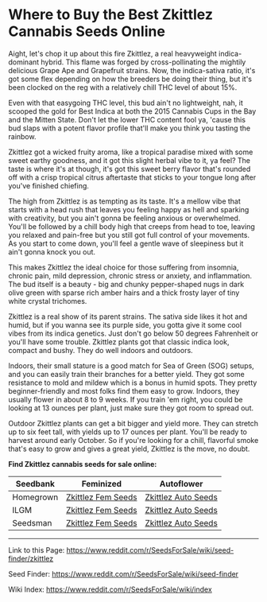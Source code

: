 # Where to Buy the Best Zkittlez Cannabis Seeds Online

Aight, let's chop it up about this fire Zkittlez, a real heavyweight indica-dominant hybrid. This flame was forged by cross-pollinating the mightily delicious Grape Ape and Grapefruit strains. Now, the indica-sativa ratio, it's got some flex depending on how the breeders be doing their thing, but it's been clocked on the reg with a relatively chill THC level of about 15%.

Even with that easygoing THC level, this bud ain't no lightweight, nah, it scooped the gold for Best Indica at both the 2015 Cannabis Cups in the Bay and the Mitten State. Don't let the lower THC content fool ya, 'cause this bud slaps with a potent flavor profile that'll make you think you tasting the rainbow.

Zkittlez got a wicked fruity aroma, like a tropical paradise mixed with some sweet earthy goodness, and it got this slight herbal vibe to it, ya feel? The taste is where it's at though, it's got this sweet berry flavor that's rounded off with a crisp tropical citrus aftertaste that sticks to your tongue long after you've finished chiefing.

The high from Zkittlez is as tempting as its taste. It's a mellow vibe that starts with a head rush that leaves you feeling happy as hell and sparking with creativity, but you ain't gonna be feeling anxious or overwhelmed. You'll be followed by a chill body high that creeps from head to toe, leaving you relaxed and pain-free but you still got full control of your movements. As you start to come down, you'll feel a gentle wave of sleepiness but it ain't gonna knock you out.

This makes Zkittlez the ideal choice for those suffering from insomnia, chronic pain, mild depression, chronic stress or anxiety, and inflammation. The bud itself is a beauty - big and chunky pepper-shaped nugs in dark olive green with sparse rich amber hairs and a thick frosty layer of tiny white crystal trichomes.

Zkittlez is a real show of its parent strains. The sativa side likes it hot and humid, but if you wanna see its purple side, you gotta give it some cool vibes from its indica genetics. Just don't go below 50 degrees Fahrenheit or you'll have some trouble. Zkittlez plants got that classic indica look, compact and bushy. They do well indoors and outdoors.

Indoors, their small stature is a good match for Sea of Green (SOG) setups, and you can easily train their branches for a better yield. They got some resistance to mold and mildew which is a bonus in humid spots. They pretty beginner-friendly and most folks find them easy to grow. Indoors, they usually flower in about 8 to 9 weeks. If you train 'em right, you could be looking at 13 ounces per plant, just make sure they got room to spread out.

Outdoor Zkittlez plants can get a bit bigger and yield more. They can stretch up to six feet tall, with yields up to 17 ounces per plant. You'll be ready to harvest around early October. So if you're looking for a chill, flavorful smoke that's easy to grow and gives a great yield, Zkittlez is the move, no doubt.

**Find Zkittlez cannabis seeds for sale online:**

| Seedbank  | Feminized | Autoflower |
|-----------|-----------|------------|
| Homegrown | [Zkittlez Fem Seeds](https://homegrowncannabisco.com/products/zkittlez-feminized-marijuana-seeds?a_aid=sale) | [Zkittlez Auto Seeds](https://homegrowncannabisco.com/products/zkittlez-autoflower-marijuana-seeds?a_aid=sale) |
| ILGM      | [Zkittlez Fem Seeds](https://ilgm.com/products/zkittlez-feminized-seeds?aff=2191) | [Zkittlez Auto Seeds](https://ilgm.com/products/zkittlez-autoflower-seeds?aff=2191) |
| Seedsman  | [Zkittlez Fem Seeds](https://www.seedsman.com/zkittlez-2-0-feminised-seeds?a_aid=56f632ea3916c) | [Zkittlez Auto Seeds](https://www.seedsman.com/fastbuds-zkittlez-auto-feminised-seeds?a_aid=56f632ea3916c) |

___

Link to this Page: https://www.reddit.com/r/SeedsForSale/wiki/seed-finder/zkittlez

Seed Finder: https://www.reddit.com/r/SeedsForSale/wiki/seed-finder

Wiki Index: https://www.reddit.com/r/SeedsForSale/wiki/index

